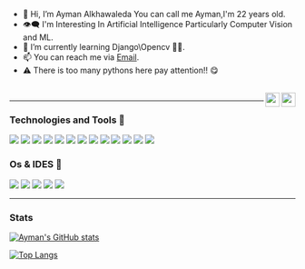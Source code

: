 - 👋 Hi, I’m Ayman Alkhawaleda You can call me Ayman,I'm 22 years old.
- 👁️‍🗨️ I'm Interesting In Artificial Intelligence Particularly Computer Vision and ML.
- 🌱 I’m currently learning Django\Opencv 👀🐍.
- 📫 You can reach me via [Email](ayman.khawaleda@gmail.com).
- ⚠️ There is too many pythons here pay attention!! 😋
<br>
<a href=https://www.facebook.com/Ayman.Max.8><img align='right' width=25 src=https://simpleicons.org/icons/facebook.svg></a>
<a href=https://gitlab.com/Ayman-Khawaleda><img align='right' width=25 src=https://simpleicons.org/icons/gitlab.svg></a>

----
### Technologies and Tools 🔆
![](https://img.shields.io/static/v1?label=&message=Python&style=flat&logo=python&color=black)
![](https://img.shields.io/static/v1?label=&message=Java&style=flat&logo=java&color=black&logoColor=2c3e50)
![](https://img.shields.io/static/v1?label=&message=kotlin&style=flat&logo=kotlin&color=black&logoColor=673ab7)
![](https://img.shields.io/static/v1?label=&message=PostgresSql&style=flat&logo=postgresql&color=black&logoColor=007396)
![](https://img.shields.io/static/v1?label=&message=MongoDb&style=flat&logo=mongodb&color=black&logoColor=4cd964)
![](https://img.shields.io/static/v1?label=&message=Django&style=flat&logo=django&color=black&logoColor=27ae60)
![](https://img.shields.io/static/v1?label=&message=Postman&style=flat&logo=postman&color=black)
![](https://img.shields.io/static/v1?label=&message=Opencv&style=flat&logo=opencv&color=black&logoColor=#8e44ad)
![](https://img.shields.io/static/v1?label=&message=Keras&style=flat&logo=keras&color=black&logoColor=D00000)
![](https://img.shields.io/static/v1?label=&message=PyQt&style=flat&logo=Qt&color=black&logoColor=00FF00)
![](https://img.shields.io/static/v1?label=&message=Numpy&style=flat&logo=numpy&color=black&logoColor=0000FF)
![](https://img.shields.io/static/v1?label=&message=Sklearn&style=flat&logo=scikit-learn&color=black)
![](https://img.shields.io/static/v1?label=&message=Git&style=flat&logo=git&color=black)
### Os & IDES 🔭
![](https://img.shields.io/static/v1?label=&message=Linux&style=flat&logo=linux&color=black&logoColor=e67e22)
![](https://img.shields.io/static/v1?label=&message=Ubuntu&style=flat&logo=Ubuntu&color=black)
![](https://img.shields.io/static/v1?label=&message=VsCode&style=flat&logo=visualstudiocode&color=black&logoColor=007396)
![](https://img.shields.io/static/v1?label=&message=Intellij&style=flat&logo=intellijidea&color=black&logoColor=2980b9)
![](https://img.shields.io/static/v1?label=&message=Pycharm&style=flat&logo=pycharm&color=black&logoColor=27ae60)

----
### Stats
[![Ayman's GitHub stats](https://github-readme-stats.vercel.app/api?username=aymanKH9991&show_icons=true&hide=stars&theme=algolia)](https://github.com/anuraghazra/github-readme-stats)

[![Top Langs](https://github-readme-stats.vercel.app/api/top-langs/?username=aymanKH9991&show_icons=true&theme=algolia)](https://github.com/anuraghazra/github-readme-stats)

